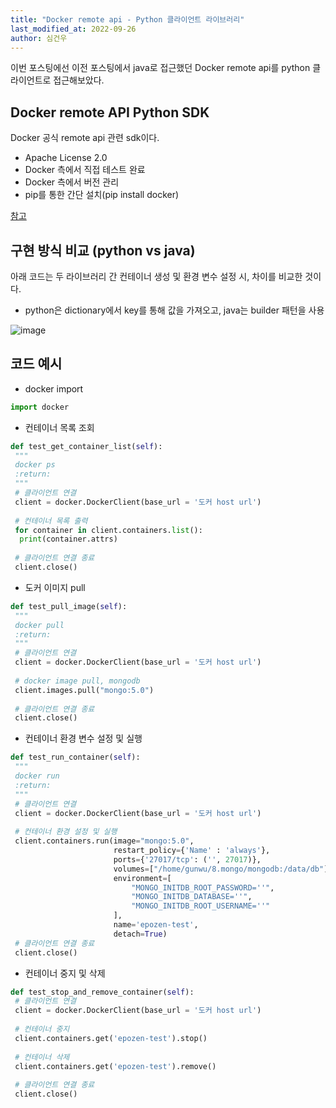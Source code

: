 ```yaml
---
title: "Docker remote api - Python 클라이언트 라이브러리"
last_modified_at: 2022-09-26
author: 심건우
---
```


이번 포스팅에선 이전 포스팅에서 java로 접근했던 Docker remote api를 python 클라이언트로 접근해보았다.

## Docker remote API Python SDK
 Docker 공식 remote api 관련 sdk이다.
  - Apache License 2.0
  - Docker 측에서 직접 테스트 완료
  - Docker 측에서 버전 관리
  - pip를 통한 간단 설치(pip install docker)

[참고](https://docs.docker.com/engine/api/sdk/)

## 구현 방식 비교 (python vs java)
 아래 코드는 두 라이브러리 간 컨테이너 생성 및 환경 변수 설정 시, 차이를 비교한 것이다.
  - python은 dictionary에서 key를 통해 값을 가져오고, java는 builder 패턴을 사용

![image](https://user-images.githubusercontent.com/87160438/192229718-9e07b65d-7c0d-4b7e-b0b0-457176ced2e3.png)


## 코드 예시
 - docker import

```python
import docker
```

 - 컨테이너 목록 조회

```python
def test_get_container_list(self):
 """
 docker ps
 :return:
 """
 # 클라이언트 연결
 client = docker.DockerClient(base_url = '도커 host url')
 
 # 컨테이너 목록 출력
 for container in client.containers.list():
  print(container.attrs)
 
 # 클라이언트 연결 종료
 client.close()
```


 - 도커 이미지 pull

```python
def test_pull_image(self):
 """
 docker pull
 :return:
 """
 # 클라이언트 연결
 client = docker.DockerClient(base_url = '도커 host url')
 
 # docker image pull, mongodb
 client.images.pull("mongo:5.0")
 
 # 클라이언트 연결 종료
 client.close()
```


 - 컨테이너 환경 변수 설정 및 실행

```python
def test_run_container(self):
 """
 docker run
 :return:
 """
 # 클라이언트 연결
 client = docker.DockerClient(base_url = '도커 host url')
 
 # 컨테이너 환경 설정 및 실행
 client.containers.run(image="mongo:5.0",
                       restart_policy={'Name' : 'always'},
                       ports={'27017/tcp': ('', 27017)},
                       volumes=["/home/gunwu/8.mongo/mongodb:/data/db"],
                       environment=[
                           "MONGO_INITDB_ROOT_PASSWORD=''",
                           "MONGO_INITDB_DATABASE=''",
                           "MONGO_INITDB_ROOT_USERNAME=''"
                       ],
                       name='epozen-test',
                       detach=True)
 # 클라이언트 연결 종료
 client.close()                       
```


 - 컨테이너 중지 및 삭제

```python
def test_stop_and_remove_container(self):
 # 클라이언트 연결
 client = docker.DockerClient(base_url = '도커 host url')
 
 # 컨테이너 중지
 client.containers.get('epozen-test').stop()
 
 # 컨테이너 삭제
 client.containers.get('epozen-test').remove()
 
 # 클라이언트 연결 종료
 client.close()                       
```
